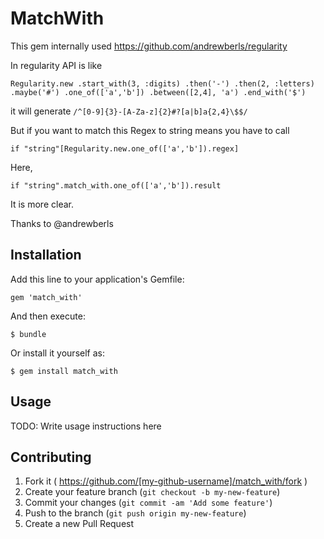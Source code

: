 # MatchWith

 This gem internally used https://github.com/andrewberls/regularity 
 
 In regularity API is like 
 
   `Regularity.new
     .start_with(3, :digits)
     .then('-')
     .then(2, :letters)
     .maybe('#')
     .one_of(['a','b'])
     .between([2,4], 'a')
     .end_with('$')`
    
 it will generate `/^[0-9]{3}-[A-Za-z]{2}#?[a|b]a{2,4}\$$/`
 
 But if you want to match this Regex to string means you have to call 
 
 `if "string"[Regularity.new.one_of(['a','b']).regex]`
 
 Here, 

 `if "string".match_with.one_of(['a','b']).result` 
 
 It is more clear.

Thanks to @andrewberls
## Installation

Add this line to your application's Gemfile:

    gem 'match_with'

And then execute:

    $ bundle

Or install it yourself as:

    $ gem install match_with

## Usage

TODO: Write usage instructions here

## Contributing

1. Fork it ( https://github.com/[my-github-username]/match_with/fork )
2. Create your feature branch (`git checkout -b my-new-feature`)
3. Commit your changes (`git commit -am 'Add some feature'`)
4. Push to the branch (`git push origin my-new-feature`)
5. Create a new Pull Request
